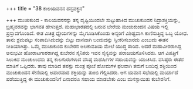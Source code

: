 +++
title = "38 ಕಾಲಯವನನ ದನ್ತವಕ್ತ್ರನ"

+++
ಮುಚುಕುಂದ - ಕಾಲಯವನನನ್ನು ತನ್ನ ದೃಷ್ಟಿಯಿಂದಲೇ ಸುಟ್ಟುಹಾಕಿದ ಮುಚುಕುಂದನ ನಿದ್ರಾಶಕ್ತಿಯನ್ನು, ಬ್ರಹ್ಮವರವನ್ನು ಭಾಗವತ ಹೇಳುತ್ತದೆ. ಮಹಾಭಾರತದಲ್ಲಿ ಬರುವ ಬೇರೆಯ ಮುಚುಕುಂದನ ವಿಷಯ ಇಲ್ಲಿ ಪ್ರಸ್ತಾವಗೊಂಡಿದೆ. ಈತ ವಿಚಿತ್ರ ಧ್ಯೇಯಗಳನ್ನು ಮೈಗೂಡಿಸಿಕೊಂಡು ಅನ್ಯರಿಗೆ ವಿಶಿಷ್ಟವಾಗಿ ಕಾಣಿಸುತ್ತಿದ್ದ ಒಬ್ಬ ಯೋಧ. ತಾನು ಶ್ರಮಪಟ್ಟು ಸಂಪಾದಿಸಿದುದನ್ನು ಬಿಟ್ಟು ದಾನವಾಗಿ ಬಂದುದನ್ನು ಸ್ವೀಕರಿಸಬಾರದು ಎಂಬುದು ಈತನ ನೀತಿಯಾಗಿತ್ತು. ಒಮ್ಮೆ ಮುಚುಕುಂದ ಕುಬೇರನ ಅಲಕಾವತಿಯ ಮೇಲೆ ಯುದ್ಧ ಸಾರಿದ. ಆದರೆ ಮಹಾವೀರರಾಗಿದ್ದ ಅನುಭವೀ ಹೋರಾಟಗಾರರಾಗಿದ್ದ ಕುಬೇರನ ಸೈನಿಕರು ಇವನ ಸೈನ್ಯವನ್ನು ಪರಾಜಯಗೊಳಿಸಿದರು. ಆಗ ವಿಪತ್ತಿಗೆ ಸಿಲುಕಿದ ಮುಚುಉದನು ತನ್ನ ಕುಲಗುರುಗಳಾದ ವಸಿಷ್ಠ ಮಹರ್ಷಿಗಳ ಸಹಾಯವನ್ನು ಯಾಚಿಸಿದ. ವಸಿಷ್ಠರು ಈತನ ಮಾತಿಗೆ ಒಪ್ಪಿದರು. ತಾವು ಮಾಡಿದ ತಪಸ್ಸು ಮಂತ್ರ ಪೂಜೆ ಹೋಮಗಳ ಫಲವಾಗಿ ತಮಗೆ ಬಂದಿದ್ದ ಶಕ್ತಿಯಿಂದ ಮುಚುಕುಂದನ ಸೇನೆಯಲ್ಲಿ ಅಪಾರವಾದ ಶಕ್ತಿಯನ್ನು ತುಂಬಿ ಗೆಲ್ಲಿಸಿದರು. ಆಗ ಯಮನ ಸಭೆಯಲ್ಲಿ ಮರ್ಯಾದೆ ಪಡೆಯುತ್ತಿದ್ದ ಈ ಮುಚುಕುಂದನಿಗೆ ಏನಾದರೂ ಸಹಾಯ ಮಾಡಬೇಕು ಎಂಬ ಮನಸ್ಸಾಯಿತು ಕುಬೇರನಿಗೆ.